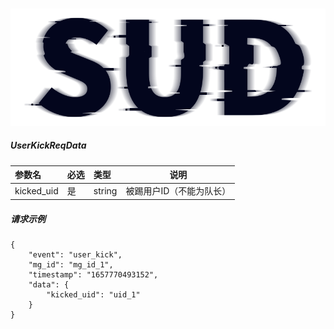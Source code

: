 #

![SUD](../../../Resource/logo.png)

##### UserKickReqData

| 参数名        | 必选  | 类型     | 说明            |
|:-----------|:----|:-------|---------------|
| kicked_uid | 是   | string | 被踢用户ID（不能为队长） |

##### 请求示例
```
{
    "event": "user_kick",
    "mg_id": "mg_id_1",
    "timestamp": "1657770493152",
    "data": {
        "kicked_uid": "uid_1"
    }
}
```